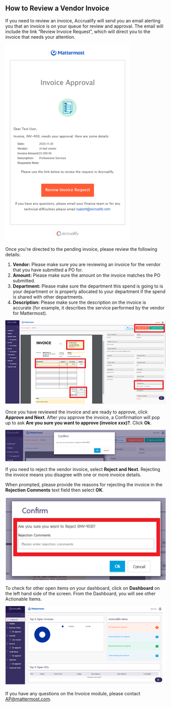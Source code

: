 ## How to Review a Vendor Invoice

If you need to review an invoice, Accrualify will send you an email alerting you that an invoice is on your queue for review and approval. The email will include the link “Review Invoice Request”, which will direct you to the invoice that needs your attention.

![](../../../../.gitbook/assets/How-to-review-a-vendor-invoice-1.PNG)

Once you're directed to the pending invoice, please review the following details:

1. **Vendor:** Please make sure you are reviewing an invoice for the vendor that you have submitted a PO for.
2. **Amount:** Please make sure the amount on the invoice matches the PO submitted.
3. **Department:** Please make sure the department this spend is going to is your department or is properly allocated to your department if the spend is shared with other departments.
4. **Description:** Please make sure the description on the invoice is accurate (for example, it describes the service performed by the vendor for Mattermost).

![](../../../../.gitbook/assets/How-to-review-a-vendor-invoice-2.PNG)

Once you have reviewed the invoice and are ready to approve, click **Approve and Next**. After you approve the invoice, a Confirmation will pop up to ask **Are you sure you want to approve (invoice xxx)?**. Click **Ok**.

![](../../../../.gitbook/assets/How-to-review-a-vendor-invoice-3.PNG)

If you need to reject the vendor invoice, select **Reject and Next**. Rejecting the invoice means you disagree with one or more invoice details. 

When prompted, please provide the reasons for rejecting the invoice in the **Rejection Comments** text field then select **OK**.

![](../../../../.gitbook/assets/How-to-review-a-vendor-invoice-4.PNG)

To check for other open items on your dashboard, click on **Dashboard** on the left hand side of the screen. From the Dashboard, you will see other Actionable Items.

![](../../../../.gitbook/assets/How-to-review-a-vendor-invoice-5.PNG)

If you have any questions on the Invoice module, please contact [AP@mattermost.com](AP@mattermost.com).
